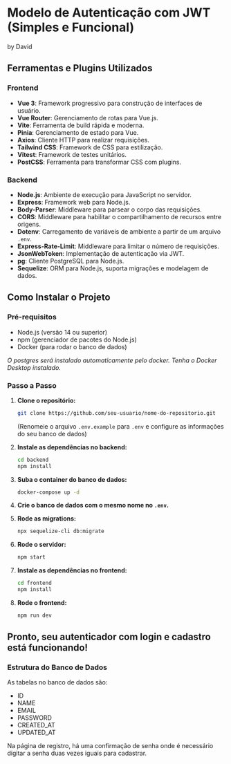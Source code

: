 # Modelo de Autenticação com JWT (Simples e Funcional)
by David

## Ferramentas e Plugins Utilizados

### Frontend
- **Vue 3**: Framework progressivo para construção de interfaces de usuário.
- **Vue Router**: Gerenciamento de rotas para Vue.js.
- **Vite**: Ferramenta de build rápida e moderna.
- **Pinia**: Gerenciamento de estado para Vue.
- **Axios**: Cliente HTTP para realizar requisições.
- **Tailwind CSS**: Framework de CSS para estilização.
- **Vitest**: Framework de testes unitários.
- **PostCSS**: Ferramenta para transformar CSS com plugins.

### Backend
- **Node.js**: Ambiente de execução para JavaScript no servidor.
- **Express**: Framework web para Node.js.
- **Body-Parser**: Middleware para parsear o corpo das requisições.
- **CORS**: Middleware para habilitar o compartilhamento de recursos entre origens.
- **Dotenv**: Carregamento de variáveis de ambiente a partir de um arquivo `.env`.
- **Express-Rate-Limit**: Middleware para limitar o número de requisições.
- **JsonWebToken**: Implementação de autenticação via JWT.
- **pg**: Cliente PostgreSQL para Node.js.
- **Sequelize**: ORM para Node.js, suporta migrações e modelagem de dados.

## Como Instalar o Projeto

### Pré-requisitos
- Node.js (versão 14 ou superior)
- npm (gerenciador de pacotes do Node.js)
- Docker (para rodar o banco de dados)

*O postgres será instalado automaticamente pelo docker.*
*Tenha o Docker Desktop instalado.*

### Passo a Passo

1. **Clone o repositório:**
   ```bash
   git clone https://github.com/seu-usuario/nome-do-repositorio.git
   ```
   (Renomeie o arquivo `.env.example` para `.env` e configure as informações do seu banco de dados)

2. **Instale as dependências no backend:**
   ```bash
   cd backend
   npm install
   ```

3. **Suba o container do banco de dados:**
   ```bash
   docker-compose up -d
   ```

4. **Crie o banco de dados com o mesmo nome no `.env`.**

5. **Rode as migrations:**
   ```bash
   npx sequelize-cli db:migrate
   ```

6. **Rode o servidor:**
   ```bash
   npm start
   ```

7. **Instale as dependências no frontend:**
   ```bash
   cd frontend
   npm install
   ```

8. **Rode o frontend:**
   ```bash
   npm run dev
   ```

## Pronto, seu autenticador com login e cadastro está funcionando!

### Estrutura do Banco de Dados
As tabelas no banco de dados são:
- ID
- NAME
- EMAIL
- PASSWORD
- CREATED_AT
- UPDATED_AT

Na página de registro, há uma confirmação de senha onde é necessário digitar a senha duas vezes iguais para cadastrar.